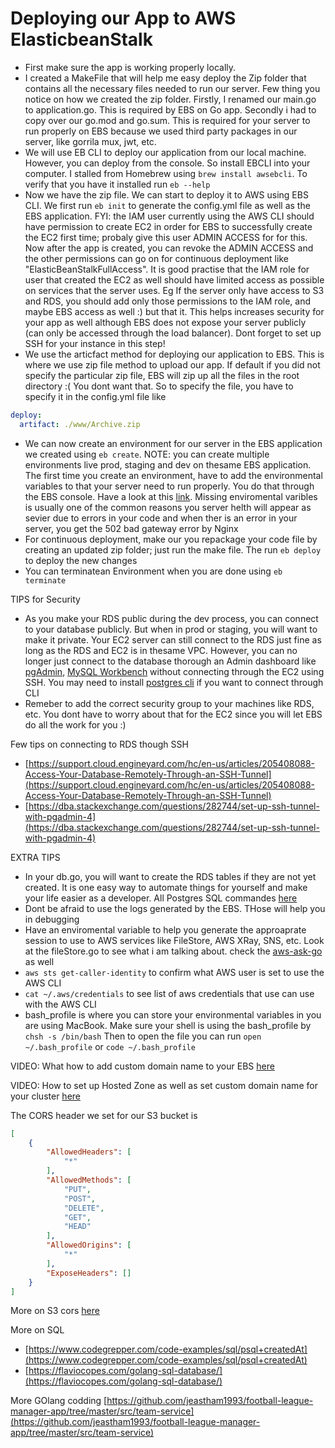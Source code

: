 # Deploying our App to AWS ElasticbeanStalk

- First make sure the app is working properly locally.
- I created a MakeFile that will help me easy deploy the Zip folder that contains all the necessary files needed to run our server. Few thing you notice on how we created the zip folder. Firstly, I renamed our main.go to application.go. This is required by EBS on Go app. Secondly i had to copy over our go.mod and go.sum. This is required for your server to run properly on EBS because we used third party packages in our server, like gorrila mux, jwt, etc.
- We will use EB CLI to deploy our application from our local machine. However, you can deploy from the console. So install EBCLI into your computer. I stalled from Homebrew using `brew install awsebcli`. To verify that you have it installed run `eb --help`
- Now we have the zip file. We can start to deploy it to AWS using EBS CLI. We first run `eb init` to generate the config.yml file as well as the EBS application. FYI: the IAM user currently using the AWS CLI should have permission to create EC2 in order for EBS to successfully create the EC2 first time; probaly give this user ADMIN ACCESS for for this. Now after the app is  created, you can revoke the ADMIN ACCESS and the other permissions can go on for continuous deployment like "ElasticBeanStalkFullAccess". It is good practise that the IAM role for user that created the EC2 as well should have limited access as possible on services that the server uses. Eg If the server only have access to S3 and RDS, you should add only those permissions to the IAM role, and maybe EBS access as well :) but that it. This helps increases security for your app as well although EBS does not expose your server publicly (can only be accessed through the load balancer). Dont forget to set up SSH for your instance in this step!
- We use the articfact method for deploying our application to EBS. This is where we use zip file method to upload our app. If default if you did not specify the particular zip file, EBS will zip up all the files in the root directory :( You dont want that. So to specify the file, you have to specify it in the config.yml file like
```yml
deploy:
  artifact: ./www/Archive.zip
```
- We can now create an environment for our server in the EBS application we created using `eb create`. NOTE: you can create multiple environments live prod, staging and dev on thesame EBS application. The first time you create an environment, have to add the environmental variables to that your server need to run properly. You do that through the EBS console. Have a look at this [link](https://docs.aws.amazon.com/elasticbeanstalk/latest/dg/environments-cfg-softwaresettings.html#environments-cfg-softwaresettings-console). Missing enviromental varibles is usually one of the common reasons you server helth will appear as sevier due to errors in your code and when ther is an error in your server, you get the 502 bad gateway error by Nginx
- For continuous deployment, make our you repackage your code file by creating an updated zip folder; just run the make file. The run `eb deploy` to deploy the new changes
- You can terminatean Environment when you are done using `eb terminate`

TIPS for Security
- As you make your RDS public during the dev process, you can connect to your database publicly. But when in prod or staging, you will want to make it private. Your EC2 server can still connect to the RDS just fine as long as the RDS and EC2 is in thesame VPC. However, you can no longer just connect to the database thorough an Admin dashboard like [pgAdmin](https://www.pgadmin.org/download/pgadmin-4-macos/), [MySQL Workbench](https://dev.mysql.com/downloads/) without connecting through the EC2 using SSH. You may need to install [postgres cli](https://formulae.brew.sh/formula/postgresql) if you want to connect through CLI
- Remeber to add the correct security group to your machines like RDS, etc. You dont have to worry about that for the EC2 since you will let EBS do all the work for you :)

Few tips on connecting to RDS though SSH
- [https://support.cloud.engineyard.com/hc/en-us/articles/205408088-Access-Your-Database-Remotely-Through-an-SSH-Tunnel](https://support.cloud.engineyard.com/hc/en-us/articles/205408088-Access-Your-Database-Remotely-Through-an-SSH-Tunnel)
- [https://dba.stackexchange.com/questions/282744/set-up-ssh-tunnel-with-pgadmin-4](https://dba.stackexchange.com/questions/282744/set-up-ssh-tunnel-with-pgadmin-4)

EXTRA TIPS
- In your db.go, you will want to create the RDS tables if they are not yet created. It is one easy way to automate things for yourself and make your life easier as a developer. All Postgres SQL commandes [here](https://www.postgresql.org/docs/12/sql-commands.html)
- Dont be afraid to use the logs generated by the EBS. THose will help you in debugging
- Have an enviromental variable to help you generate the approaprate session to use to AWS services like FileStore, AWS XRay, SNS, etc. Look at the fileStore.go to see what i am talking about. check the [aws-ask-go](https://docs.aws.amazon.com/sdk-for-go/api/) as well
- `aws sts get-caller-identity` to confirm what AWS user is set to use the AWS CLI
- `cat ~/.aws/credentials` to see list of aws credentials that use can use with the AWS CLI
- bash_profile is where you can store your environmental variables in you are using MacBook. Make sure your shell is using the bash_profile by `chsh -s /bin/bash` Then to open the file you can run  `open ~/.bash_profile` or `code ~/.bash_profile`


VIDEO: What how to add custom domain name to your EBS [here](https://www.youtube.com/watch?v=BeOKTpFsuvk)

VIDEO: How to set up Hosted Zone as well as set custom domain name for your cluster [here](https://www.youtube.com/watch?v=TsVO14-lqp0)


The CORS header we set for our S3 bucket is
```json
[
    {
        "AllowedHeaders": [
            "*"
        ],
        "AllowedMethods": [
            "PUT",
            "POST",
            "DELETE",
            "GET",
            "HEAD"
        ],
        "AllowedOrigins": [
            "*"
        ],
        "ExposeHeaders": []
    }
]
```
More on S3 cors [here](https://docs.aws.amazon.com/AmazonS3/latest/userguide/ManageCorsUsing.html#cors-example-1)

More on SQL
- [https://www.codegrepper.com/code-examples/sql/psql+createdAt](https://www.codegrepper.com/code-examples/sql/psql+createdAt)
- [https://flaviocopes.com/golang-sql-database/](https://flaviocopes.com/golang-sql-database/)

More GOlang codding
[https://github.com/jeastham1993/football-league-manager-app/tree/master/src/team-service](https://github.com/jeastham1993/football-league-manager-app/tree/master/src/team-service)
